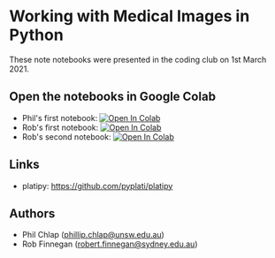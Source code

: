 # Working with Medical Images in Python

These note notebooks were presented in the coding club on 1st March 2021.

## Open the notebooks in Google Colab

- Phil's first notebook: [![Open In Colab](https://colab.research.google.com/assets/colab-badge.svg)](https://colab.research.google.com/github/InghamPhysics/coding-club/blob/master/medical-images/ReadAndConvert.ipynb)
- Rob's first notebook: [![Open In Colab](https://colab.research.google.com/assets/colab-badge.svg)](https://colab.research.google.com/github/InghamPhysics/coding-club/blob/master/medical-images/WorkingWithMedicalImages.ipynb)
- Rob's second notebook: [![Open In Colab](https://colab.research.google.com/assets/colab-badge.svg)](https://colab.research.google.com/github/InghamPhysics/coding-club/blob/master/medical-images/RegistrationWithMedicalImaging.ipynb)

## Links

- platipy: <https://github.com/pyplati/platipy>

## Authors

- Phil Chlap (<phillip.chlap@unsw.edu.au>)
- Rob Finnegan (<robert.finnegan@sydney.edu.au>)
